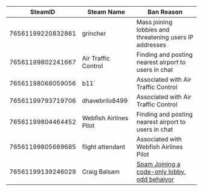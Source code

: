| SteamID           | Steam Name             | Ban Reason                                              |
|-------------------|------------------------|---------------------------------------------------------|
| 76561199220832861 | grincher               | Mass joining lobbies and threatening users IP addresses |
| 76561199802241667 | Air Traffic Control    | Finding and posting nearest airport to users in chat    |
| 76561198068059056 | b11`                   | Associated with Air Traffic Control                     |
| 76561199793719706 | dhavebrilo8499         | Associated with Air Traffic Control                     |
| 76561199804464452 | Webfish Airlines Pilot | Finding and posting nearest airport to users in chat    |
| 76561199805669685 | flight attendant       | Associated with Webfish Airlines Pilot                  |
| 76561199139246029 | Craig Balsam           | [Spam Joining a code-only lobby, odd behaivor](https://github.com/HiiJax/Webfishing-Ban-List/issues/1) |

